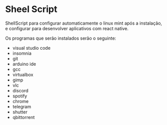 # Sheel Script

ShellScript para configurar automaticamente o linux mint após a instalação, e configurar para desenvolver aplicativos com react native.

Os programas que serão instalados serão o seguinte:

- visual studio code
- insomnia
- git
- arduino ide
- gcc
- virtualbox
- gimp
- vlc
- discord
- spotify
- chrome
- telegram
- shutter
- qbittorrent


